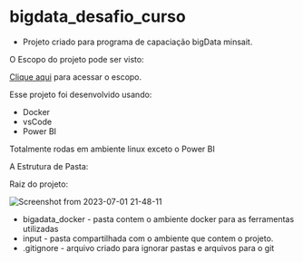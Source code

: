# bigdata_desafio_curso

- Projeto criado para programa de capaciação bigData minsait.

O Escopo do projeto pode ser visto: 

[Clique aqui](input/readme.md) para acessar o escopo.


Esse projeto foi desenvolvido usando:
 - Docker
 - vsCode
 - Power BI

Totalmente rodas em ambiente linux exceto o Power BI


A Estrutura de Pasta: 

Raiz do projeto: 

![Screenshot from 2023-07-01 21-48-11](https://github.com/evanzs/bigdata_desafio_curso/assets/24463238/38d9898c-b529-49bc-acae-8b34a5fd20e2)


 - bigadata_docker - pasta contem o ambiente docker para as ferramentas utilizadas 
 - input - pasta compartilhada com o ambiente que contem o projeto.
 - .gitignore - arquivo criado para ignorar pastas e arquivos para o git




